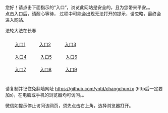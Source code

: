 您好！请点击下面指示的“入口”，浏览此网站是安全的，且为您带来平安。。 <br/>
点击入口后，请耐心等待， 过程中可能会出现无法打开的提示，请忽略，最终会进入网站. </br>

法轮大法在长春<br/>
<div style="padding:10px"><a style="margin:20px" target="_blank" href="https://d3epi4fyy4cryf.cloudfront.net/2Qpsp?hrwsfawe" id="ccLink1" rel="nofollow">入口1</a> <a target="_blank" style="margin:20px" href="https://d36cl4g0750khe.cloudfront.net/2Qpsp?ddsovbrn" id="ccLink2" rel="nofollow">入口2</a> <a style="margin:20px" target="_blank" href="https://d2lx4mnqmk4gj1.cloudfront.net/2Qpsp?bvhmns" id="ccLink3" rel="nofollow">入口3</a></div>

<div style="padding:10px" ><a style="margin:20px" target="_blank" href="https://d3epi4fyy4cryf.cloudfront.net/2Qpsp?hrwsfawe" id="ccLink4" rel="nofollow">入口4</a> <a style="margin:20px" href="https://d36cl4g0750khe.cloudfront.net/2Qpsp?ddsovbrn" target="_blank" id="ccLink5" rel="nofollow">入口5</a> <a style="margin:20px" href="https://d2lx4mnqmk4gj1.cloudfront.net/2Qpsp?bvhmns" target="_blank" id="ccLink6" rel="nofollow">入口6</a></div>

<div style="padding:10px"><a style="margin:20px" target="_blank" href="https://d3epi4fyy4cryf.cloudfront.net/2Qpsp?hrwsfawe" id="ccLink7" rel="nofollow">入口7</a> <a style="margin:20px" href="https://d36cl4g0750khe.cloudfront.net/2Qpsp?ddsovbrn" target="_blank" id="ccLink8" rel="nofollow">入口8</a> <a style="margin:20px" target="_blank" href="https://d2lx4mnqmk4gj1.cloudfront.net/2Qpsp?bvhmns" id="ccLink9" rel="nofollow">入口9</a></div>

<br/>



请复制并记住免翻墙网址 https://github.com/yntd/changchunzx (http后一定要加s)，在电脑或手机的浏览器均可访问。。<br/>

微信如提示停止访问该网页，须先点击右上角，选择浏览器打开。

